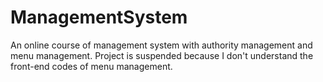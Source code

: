 # ManagementSystem

An online course of management system with authority management and menu management. 
Project is suspended because I don't understand the front-end codes of menu management.
